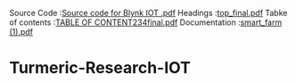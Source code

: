 Source Code :[Source code for Blynk IOT .pdf](https://github.com/user-attachments/files/17972962/Source.code.for.Blynk.IOT.pdf)
Headings :[top_final.pdf](https://github.com/user-attachments/files/17972966/top_final.pdf)
Tabke of contents :[TABLE OF CONTENT234final.pdf](https://github.com/user-attachments/files/17972965/TABLE.OF.CONTENT234final.pdf)
Documentation :[smart_farm (1).pdf](https://github.com/user-attachments/files/17972964/smart_farm.1.pdf)
# Turmeric-Research-IOT
